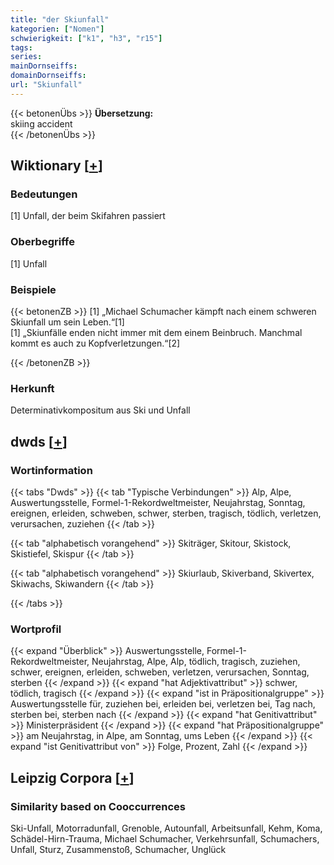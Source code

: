 ```yaml
---
title: "der Skiunfall"
kategorien: ["Nomen"]
schwierigkeit: ["k1", "h3", "r15"]
tags:
series:
mainDornseiffs:
domainDornseiffs:
url: "Skiunfall"
---
```


{{< betonenÜbs >}}
**Übersetzung:**  
skiing accident  
{{< /betonenÜbs >}}

## Wiktionary [[+](https://de.wiktionary.org/wiki/Skiunfall)]

### Bedeutungen
[1] Unfall, der beim Skifahren passiert  

### Oberbegriffe
[1] Unfall  

### Beispiele
{{< betonenZB >}}
[1] „Michael Schumacher kämpft nach einem schweren Skiunfall um sein Leben.“[1]  
[1] „Skiunfälle enden nicht immer mit dem einem Beinbruch. Manchmal kommt es auch zu Kopfverletzungen.“[2]  

{{< /betonenZB >}}
### Herkunft
Determinativkompositum aus Ski und Unfall  



## dwds [[+](https://www.dwds.de/wb/Skiunfall)]

### Wortinformation
{{< tabs "Dwds" >}}
{{< tab "Typische Verbindungen" >}}
Alp, Alpe, Auswertungsstelle, Formel-1-Rekordweltmeister, Neujahrstag, Sonntag, ereignen, erleiden, schweben, schwer, sterben, tragisch, tödlich, verletzen, verursachen, zuziehen
{{< /tab >}}

{{< tab "alphabetisch vorangehend" >}}
Skiträger, Skitour, Skistock, Skistiefel, Skispur
{{< /tab >}}

{{< tab "alphabetisch vorangehend" >}}
Skiurlaub, Skiverband, Skivertex, Skiwachs, Skiwandern
{{< /tab >}}

{{< /tabs >}}

### Wortprofil
{{< expand "Überblick" >}} Auswertungsstelle, Formel-1-Rekordweltmeister, Neujahrstag, Alpe, Alp, tödlich, tragisch, zuziehen, schwer, ereignen, erleiden, schweben, verletzen, verursachen, Sonntag, sterben {{< /expand >}}
{{< expand "hat Adjektivattribut" >}} schwer, tödlich, tragisch {{< /expand >}}
{{< expand "ist in Präpositionalgruppe" >}} Auswertungsstelle für, zuziehen bei, erleiden bei, verletzen bei, Tag nach, sterben bei, sterben nach {{< /expand >}}
{{< expand "hat Genitivattribut" >}} Ministerpräsident {{< /expand >}}
{{< expand "hat Präpositionalgruppe" >}} am Neujahrstag, in Alpe, am Sonntag, ums Leben {{< /expand >}}
{{< expand "ist Genitivattribut von" >}} Folge, Prozent, Zahl {{< /expand >}}

## Leipzig Corpora [[+](https://corpora.uni-leipzig.de/en/res?word=Skiunfall&corpusId=deu_newscrawl-public_2018)]


### Similarity based on Cooccurrences
Ski-Unfall, Motorradunfall, Grenoble, Autounfall, Arbeitsunfall, Kehm, Koma, Schädel-Hirn-Trauma, Michael Schumacher, Verkehrsunfall, Schumachers, Unfall, Sturz, Zusammenstoß, Schumacher, Unglück

